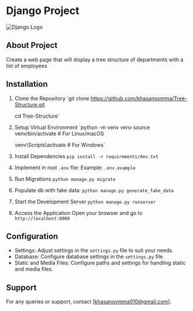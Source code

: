 # Django Project

![Django Logo](https://www.djangoproject.com/s/img/logos/django-logo-negative.png)

## About Project

Create a web page that will display a tree structure of departments
with a list of employees

## Installation

1.  Clone the Repository
    `git clone https://github.com/khasanovmma/Tree-Structure.git

    cd Tree-Structure`

2.  Setup Virtual Environment
    `python -m venv venv
    source venv/bin/activate # For Linux/macOS

    venv\Scripts\activate # For Windows`

3.  Install Dependencies
    `pip install -r requirements/dev.txt`

4. Implement in root `.env` file:
    Example: `.env.example`

5.  Run Migrations
    `python manage.py migrate`

6. Populate db with fake data:
    `python manage.py generate_fake_data`

7.  Start the Development Server
    `python manage.py runserver`

8.  Access the Application Open your browser and go to `http://localhost:8000`

## Configuration

- Settings: Adjust settings in the `settings.py` file to suit your needs.
- Database: Configure database settings in the `settings.py` file.
- Static and Media Files: Configure paths and settings for handling static and media files.

## Support

For any queries or support, contact [khasanovmma010@gmail.com].
